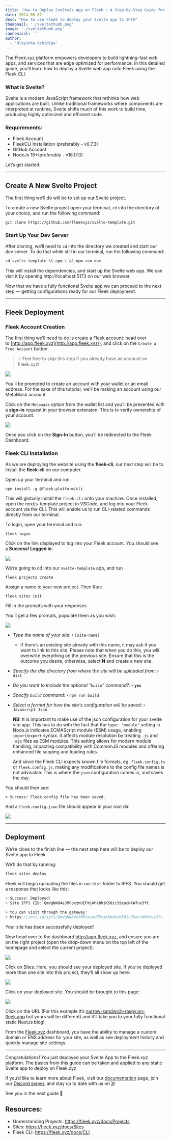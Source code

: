 ```yaml
---
title: 'How to Deploy SvelteJs App on Fleek : A Step-by-Step Guide for Developers'
date: 2024-05-07
desc: "How to use Fleek to deploy your Svelte app to IPFS"
thumbnail: './sveltethumb.png'
image: './sveltethumb.png'
cannonical: ''
author: 
  - 'Olayinka Oshidipe'
---
```


The Fleek.xyz platform empowers developers to build lightning-fast web apps, and services that are edge optimized for performance. In this detailed guide, you’ll learn how to deploy a Svelte web app onto Fleek using the Fleek CLI.

### What is Svelte?

Svelte is a modern JavaScript framework that rethinks how web applications are built. Unlike traditional frameworks where components are interpreted at runtime, Svelte shifts much of this work to build time, producing highly optimized and efficient code. 

### Requirements:

- Fleek Account
- FleekCLI Installation (preferably - v0.7.3)
- GitHub Account
- NodeJs 18+(preferably - v18.17.0)

Let’s get started:

---

## Create A New Svelte Project

The first thing we’ll do will be to set up our Svelte project. 

To create a new Svelte project open your terminal, `cd` into the directory of your choice, and run the following command:

```tsx
git clone https://github.com/fleekxyz/svelte-template.git
```

### Start Up Your Dev Server

After cloning, we’ll need to `cd` into the directory we created and start our dev server. To do that while still in our terminal, run the following command:

```jsx
cd svelte-template && npm i && npm run dev
```

This will install the dependencies, and start up the Svelte web app. We can visit it by opening http://localhost:5173 on our web browser.

Now that we have a fully functional Svelte app we can proceed to the next step — getting configurations ready for our Fleek deployment.

---

## Fleek Deployment

### Fleek Account Creation

The first thing we’ll need to do is create a Fleek account: head over to [http://app.fleek.xyz](http://app.fleek.xyz/), and click on the `Create a Free Account` button.

> 💡 Feel free to skip this step if you already have an account on Fleek.xyz!

![](./ghnextjs1.png)

You’ll be prompted to create an account with your wallet or an email address. For the sake of this tutorial, we’ll be making an account using our MetaMask account.

Click on the `Metamask` option from the wallet list and you’ll be presented with a **sign-in** request in your browser extension. This is to verify ownership of your account.

![](./ghnextjs2.png)

Once you click on the **Sign-In** button, you’ll be redirected to the Fleek Dashboard.

### Fleek CLI Installation

As we are deploying the website using the **fleek-cli**, our next step will be to install the **fleek-cli** on our computer.

Open up your terminal and run:

```
npm install -g @fleek-platform/cli
```

This will globally install the `fleek-cli` onto your machine. Once installed, open the nextjs-template project in VSCode, and log into your Fleek account via the CLI. This will enable us to run CLI-related commands directly from our terminal.

To login, open your terminal and run:

```
fleek login
```

Click on the link displayed to log into your Fleek account. You should see a **Success! Logged in.**

![](./svelte3.png)

We’re going to cd into our `svelte-template` app, and run

```tsx
fleek projects create
```

Assign a name to your new project. Then Run:

```tsx
fleek sites init
```

Fill in the prompts with your responses

You’ll get a few prompts, populate them as you wish:

![](./svelte4.png)

- *Type the name of your site*: › `[site-name]`
    - If there’s an existing site already with this name, it may ask if you want to link to this site. Please note that when you do this, you will overwrite everything on the previous site. Ensure that this is the outcome you desire, otherwise, select **N** and create a new site.
- *Specify the dist directory from where the site will be uploaded from*: › `dist`
- *Do you want to include the optional "`build`" command?*: › **`yes`**
- *Specify `build` command*: › `npm run build`
- *Select a format for how the site's configuration will be saved*: › `Javascript Json`
    
    **NB:** It is important to make use of the json configuration for your svelte vite app. This has to do with the fact that the `type: "module"` setting in Node.js indicates ECMAScript module (ESM) usage, enabling `import`/`export` syntax. It affects module resolution by treating `.js` and `.mjs` files as ESM modules. This setting allows for modern module handling, impacting compatibility with CommonJS modules and offering enhanced file scoping and loading rules.
    
    And since the Fleek CLI expects known file formats, eg, `fleek.config.ts` or `fleek.config.js`, making any modifications to the config file names is not advisable. This is where the `json` configuration comes in, and saves the day. 
    

You should then see: 

`> Success! Fleek config file has been saved.`

And a `fleek.config.json` file should appear in your root dir.

![](./svelte5.png)

---

## Deployment

We’re close to the finish line — the next step here will be to deploy our Svelte app to Fleek. 

We’ll do that by running:

```jsx
fleek sites deploy
```

Fleek will begin uploading the files in our `dist` folder to IPFS. You should get a response that looks like this:

```jsx
> Success! Deployed!
> Site IPFS CID: QmVgNN84eJMPoxznUEFmjAhkbhiKS8ic39zucNkWfux3ft

> You can visit through the gateway:
> https://ipfs.io/ipfs/QmVgNN84eJMPoxznUEFmjAhkbhiKS8ic39zucNkWfux3ft
```

Your site has been successfully deployed! 

Now head over to the dashboard http://app.fleek.xyz, and ensure you are on the right project (open the drop-down menu on the top left of the homepage and select the current project).

![](./svelte6.png)

Click on Sites. Here, you should see your deployed site. If you’ve deployed more than one site into this project, they’ll all show up here:

![](./svelte7.png)

Click on your deployed site. You should be brought to this page:

![](./svelte8.png)

Click on the URL (For this example it’s [narrow-sandwich-raspy.on-fleek.app](http://narrow-sandwich-raspy.on-fleek.app) but yours will be different) and it’ll take you to your fully functional static NextJs blog!

From the [Fleek.xyz](http://fleek.xyz/) dashboard, you have the ability to manage a custom domain or ENS address for your site, as well as see deployment history and quickly manage site settings.

---

Congratulations! You just deployed your Svelte App to the Fleek.xyz platform. The basics from this guide can be taken and applied to any static Svelte app to deploy on Fleek.xyz

If you’d like to learn more about Fleek, visit our [documentation](https://docs.fleek.xyz/docs) page, join our [Discord server](https://discord.gg/fleek), and stay up to date with us on [X](https://twitter.com/fleek/)!

See you in the next guide 🤙

## Resources:

- Understanding Projects: https://fleek.xyz/docs/Projects
- Sites: https://fleek.xyz/docs/Sites
- Fleek CLI: https://fleek.xyz/docs/CLI